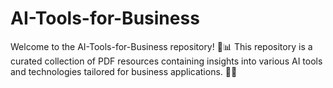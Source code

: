 # AI-Tools-for-Business
Welcome to the AI-Tools-for-Business repository! 🤖📊 This repository is a curated collection of PDF resources containing insights into various AI tools and technologies tailored for business applications. 🚀🤖
